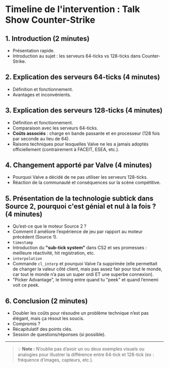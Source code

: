 # Timeline de l'intervention : Talk Show Counter-Strike

## 1. Introduction (2 minutes)
- Présentation rapide.
- Introduction au sujet : les serveurs 64-ticks vs 128-ticks dans Counter-Strike.

## 2. Explication des serveurs 64-ticks (4 minutes)
- Définition et fonctionnement.
- Avantages et inconvénients.

## 3. Explication des serveurs 128-ticks (4 minutes)
- Définition et fonctionnement.
- Comparaison avec les serveurs 64-ticks.
- **Coûts associés** : charge en bande passante et en processeur (128 fois par seconde au lieu de 64).
- Raisons techniques pour lesquelles Valve ne les a jamais adoptés officiellement (contrairement à FACEIT, ESEA, etc.).

## 4. Changement apporté par Valve (4 minutes)
- Pourquoi Valve a décidé de ne pas utiliser les serveurs 128-ticks.
- Réaction de la communauté et conséquences sur la scène compétitive.

## 5. Présentation de la technologie subtick dans Source 2, pourquoi c'est génial et nul à la fois ? (4 minutes)
- Qu’est-ce que le moteur Source 2 ?
- Comment il améliore l’expérience de jeu par rapport au moteur précédent (Source 1).
- `timestamp`
- Introduction du **"sub-tick system"** dans CS2 et ses promesses : meilleure réactivité, hit registration, etc.
- `interpolation`
- Commande `cl_interp` et pourquoi Valve l’a supprimée (elle permettait de changer la valeur côté client, mais pas assez fair pour tout le monde, car tout le monde n’a pas un super ordi ET une superbe connexion).
- "Picker Advantage", le timing entre quand tu "peek" et quand l’ennemi voit ce peek.

## 6. Conclusion (2 minutes)
- Doubler les coûts pour résoudre un problème technique n’est pas élégant, mais ça résout les soucis.
- Compromis ?
- Récapitulatif des points clés.
- Session de questions/réponses (si possible).

---

> 💡 **Note :** N’oublie pas d’avoir un ou deux exemples visuels ou analogies pour illustrer la différence entre 64-tick et 128-tick (ex : fréquence d’images, capteurs, etc.).
